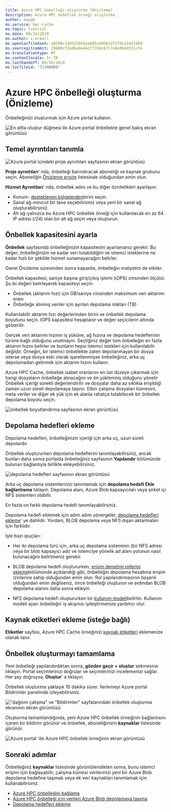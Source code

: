 ```yaml
---
title: Azure HPC önbelleği oluşturma (Önizleme)
description: Azure HPC önbellek örneği oluşturma
author: ekpgh
ms.service: hpc-cache
ms.topic: tutorial
ms.date: 09/24/2019
ms.author: v-erkell
ms.openlocfilehash: a0590c14032595bea685c69962ef27dca14d1d69
ms.sourcegitcommit: 29880cf2e4ba9e441f7334c67c7e6a994df21cfe
ms.translationtype: MT
ms.contentlocale: tr-TR
ms.lasthandoff: 09/26/2019
ms.locfileid: "71300009"
---
```

# <a name="create-an-azure-hpc-cache-preview"></a>Azure HPC önbelleği oluşturma (Önizleme)

Önbelleğinizi oluşturmak için Azure portal kullanın. 

![En altta oluştur düğmesi ile Azure portal önbellekte genel bakış ekran görüntüsü](media/hpc-cache-home-page.png)

## <a name="define-basic-details"></a>Temel ayrıntıları tanımla

![Azure portal içindeki proje ayrıntıları sayfasının ekran görüntüsü](media/hpc-cache-create-basics.png)

**Proje ayrıntıları**' nda, önbelleği barındıracak aboneliği ve kaynak grubunu seçin. Aboneliğin [Önizleme erişim](hpc-cache-prereqs.md#azure-subscription) listesinde olduğundan emin olun.

**Hizmet Ayrıntıları**' nda, önbellek adını ve bu diğer öznitelikleri ayarlayın:

* Konum- [desteklenen bölgelerden](hpc-cache-overview.md#region-availability)birini seçin.
* Sanal ağ-mevcut bir tane seçebilirsiniz veya yeni bir sanal ağ oluşturabilirsiniz.
* Alt ağ-yalnızca bu Azure HPC önbellek örneği için kullanılacak en az 64 IP adresi (/24) olan bir alt ağ seçin veya oluşturun.

## <a name="set-cache-capacity"></a>Önbellek kapasitesini ayarla
<!-- referenced from GUI - update aka.ms link if you change this header text -->

**Önbellek** sayfasında önbelleğinizin kapasitesini ayarlamanız gerekir. Bu değer, önbelleğinizin ne kadar veri tutabildiğini ve istemci isteklerine ne kadar hızlı bir şekilde hizmet sunamayacağını belirler. 

Genel Önizleme süresinden sonra kapasite, önbelleğin maliyetini de etkiler.

Önbellek kapasitesi, saniye başına giriş/çıkış işlemi (ıOPS) cinsinden ölçülür. Şu iki değeri belirleyerek kapasiteyi seçin:

* Önbellek (aktarım hızı) için GB/saniye cinsinden maksimum veri aktarımı oranı
* Önbelleğe alınmış veriler için ayrılan depolama miktarı (TB)

Kullanılabilir aktarım hızı değerlerinden birini ve önbellek depolama boyutunu seçin. IOPS kapasitesi hesaplanır ve değer seçicilerin altında gösterilir.

Gerçek veri aktarımı hızının iş yüküne, ağ hızına ve depolama hedeflerinin türüne bağlı olduğunu unutmayın. Seçtiğiniz değer tüm önbelleğin en fazla aktarım hızını belirler ve bunların hepsi istemci istekleri için kullanılabilir değildir. Örneğin, bir istemci önbellekte zaten depolanmayan bir dosya isterse veya dosya eski olarak işaretlenmişse önbelleğiniz, arka uç depolamadan getirmek için aktarım hızını kullanır.

Azure HPC Cache, önbellek isabet oranlarını en üst düzeye çıkarmak için hangi dosyaların önbelleğe alınacağını ve ön yüklenmiş olduğunu yönetir Önbellek içeriği sürekli değerlendirilir ve dosyalar daha az sıklıkla erişildiği zaman uzun süreli depolamaya taşınır. Etkin çalışma dosyaları kümesini, meta veriler ve diğer ek yük için ek alanla rahatça tutabilecek bir önbellek depolama boyutu seçin.

![önbellek boyutlandırma sayfasının ekran görüntüsü](media/hpc-cache-create-iops.png)

## <a name="add-storage-targets"></a>Depolama hedefleri ekleme

Depolama hedefleri, önbelleğinizin içeriği için arka uç, uzun süreli depolardır.

Önbellek oluştururken depolama hedeflerini tanımlayabilirsiniz, ancak bunları daha sonra portalda önbelleğiniz sayfasının **Yapılandır** bölümünde bulunan bağlantıyla birlikte ekleyebilirsiniz.

![depolama hedefleri sayfasının ekran görüntüsü](media/hpc-cache-storage-targets-pop.png)

Arka uç depolama sistemlerinizi tanımlamak için **depolama hedefi Ekle bağlantısına** tıklayın. Depolama alanı, Azure Blob kapsayıcıları veya şirket içi NFS sistemleri olabilir.

En fazla on farklı depolama hedefi tanımlayabilirsiniz.

Depolama hedefi eklemek için adım adım yönergeler, [depolama hedefleri ekleme](hpc-cache-add-storage.md)' ye dahildir. Yordam, BLOB depolama veya NFS dışarı aktarmaları için farklıdır.

İşte bazı ipuçları:

* Her iki depolama türü için, arka uç depolama sisteminin (bir NFS adresi veya bir blob kapsayıcı adı) ve istemciye yönelik ad alanı yolunun nasıl bulunacağını belirtmeniz gerekir.

* BLOB depolama hedefi oluştururken, [erişim denetimi rollerini ekleme](hpc-cache-add-storage.md#add-the-access-control-roles-to-your-account)bölümünde açıklandığı gibi, önbelleğin depolama hesabına erişim izinlerine sahip olduğundan emin olun. Rol yapılandırmasının başarılı olduğundan emin değilseniz, önce önbelleği oluşturun ve ardından BLOB depolama alanını daha sonra ekleyin.

* NFS depolama hedefi oluştururken bir [kullanım modeli](hpc-cache-add-storage.md#choose-a-usage-model)belirtin. Kullanım modeli ayarı önbelleğin iş akışınızı iyileştirmenize yardımcı olur.

## <a name="add-resource-tags-optional"></a>Kaynak etiketleri ekleme (isteğe bağlı)

**Etiketler** sayfası, Azure HPC Cache örneğinizi [kaynak etiketleri](https://go.microsoft.com/fwlink/?linkid=873112) eklemenize olanak tanır.

## <a name="finish-creating-the-cache"></a>Önbellek oluşturmayı tamamlama

Yeni önbelleği yapılandırdıktan sonra, **gözden geçir + oluştur** sekmesine tıklayın. Portal seçimlerinizi doğrular ve seçimlerinizi incelemenizi sağlar. Her şey doğruysa, **Oluştur**' a tıklayın. 

Önbellek oluşturma yaklaşık 10 dakika sürer. İlerlemeyi Azure portal Bildirimler panelinde izleyebilirsiniz. 

!["dağıtım çalışma" ve "Bildirimler" sayfalarındaki önbellek oluşturma ekranının ekran görüntüsü](media/hpc-cache-deploy-status.png)

Oluşturma tamamlandığında, yeni Azure HPC önbellek örneğinin bağlantısını içeren bir bildirim görünür ve önbellek, aboneliğinizin **kaynaklar** listesinde görünür. 

![Azure portal 'de Azure HPC önbellek örneğinin ekran görüntüsü](media/hpc-cache-new-overview.png)

## <a name="next-steps"></a>Sonraki adımlar

Önbelleğiniz **kaynaklar** listesinde görüntülendikten sonra, bunu istemci erişimi için bağlayabilir, çalışma kümesi verilerinizi yeni bir Azure Blob depolama hedefine taşımak veya ek veri kaynakları tanımlamak için kullanabilirsiniz.

* [Azure HPC önbelleğini bağlama](hpc-cache-mount.md)
* [Azure HPC önbelleği için verileri Azure Blob depolamaya taşıma](hpc-cache-ingest.md)
* [Depolama hedefleri ekleme](hpc-cache-add-storage.md)
